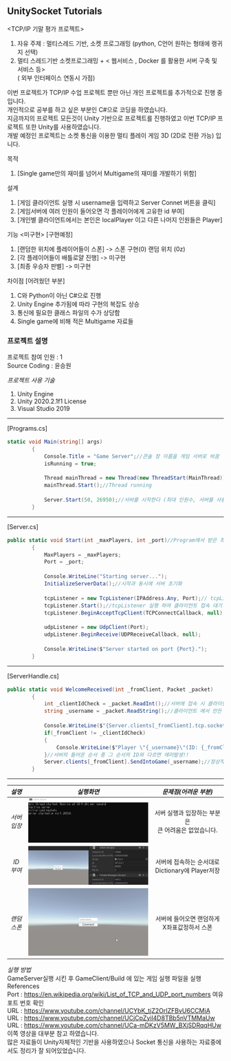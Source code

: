 ## UnitySocket Tutorials  

<TCP/IP 기말 평가 프로젝트>   
1. 자유 주제 : 멀티스레드 기반, 소켓 프로그래밍 (python, C언어 원하는 형태에 랭귀지 선택)
2. 멀티 스레드기반 소켓프로그래밍 +  < 웹서비스 , Docker 를 활용한 서버 구축 및 서비스  등>  
( 외부 인터페이스 연동시 가점)  

이번 프로젝트가 TCP/IP 수업 프로젝트 뿐만 아닌 개인 프로젝트를 추가적으로 진행 중 입니다.      
개인적으로 공부를 하고 싶은 부분인 C#으로 코딩을 하였습니다.  
지금까지의 프로젝트 모든것이 Unity 기반으로 프로젝트를 진행하였고 이번 TCP/IP 프로젝트 또한 Unity를 사용하였습니다.  
개발 예정인 프로젝트는 소켓 통신을 이용한 멀티 플레이 게임 3D (2D로 전환 가능) 입니다.  
  
목적  
1. [Single game만의 재미를 넘어서 Multigame의 재미를 개발하기 위함]

설계  
1. [게임 클라이언트 실행 시 username을 입력하고 Server Connet 버튼을 클릭]
2. [게임서버에 여러 인원이 들어오면 각 플레이어에게 고유한 id 부여]
3. [개인별 클라이언트에서는 본인은 localPlayer 이고 다른 나머지 인원들은 Player]

기능 <미구현> [구현예정]
1. [랜덤한 위치에 플레이어들이 스폰] -> 스폰 구현(0) 랜덤 위치 (0z)  
2. [각 플레이어들이 배틀로얄 진행] -> 미구현
3. [최종 우승자 판별] -> 미구현

차이점 [어려웠던 부분]  
1. C와 Python이 아닌 C#으로 진행
2. Unity Engine 추가됨에 따라 구현의 복잡도 상승
3. 통신에 필요한 클래스 파일의 수가 상당함
4. Single game에 비해 적은 Multigame 자료들


### 프로젝트 설명
프로젝트 참여 인원 : 1    
Source Coding : 윤승원  
 
_프로젝트 사용 기술_
1. Unity Engine  
2. Unity 2020.2.1f1 License  
3. Visual Studio 2019  

------------------------------------------------------------------------------------------------------  

[Programs.cs]
```C#
static void Main(string[] args)
        {
            Console.Title = "Game Server";//콘솔 창 이름을 게임 서버로 바꿈
            isRunning = true;

            Thread mainThread = new Thread(new ThreadStart(MainThread));//mainThread 선언
            mainThread.Start();//Thread running

            Server.Start(50, 26950);//서버를 시작한다 (최대 인원수, 서버를 사용할 포드 번호)
        }
```  
------------------------------------------------------------------------------------------------------
[Server.cs]
```C#
public static void Start(int _maxPlayers, int _port)//Program에서 받은 최대 인원 수 포드번호로 서버 실행
        {
            MaxPlayers = _maxPlayers;
            Port = _port;

            Console.WriteLine("Starting server...");
            InitializeServerData();//시작과 동시에 서버 초기화

            tcpListener = new TcpListener(IPAddress.Any, Port);// tcpListener 선언 후 
            tcpListener.Start();//tcpListener 실행 하여 클라이언트 접속 대기
            tcpListener.BeginAcceptTcpClient(TCPConnectCallback, null);//연결을 수락

            udpListener = new UdpClient(Port);
            udpListener.BeginReceive(UDPReceiveCallback, null);

            Console.WriteLine($"Server started on port {Port}.");
        }
```   
------------------------------------------------------------------------------------------------------
[ServerHandle.cs]
```C#
public static void WelcomeReceived(int _fromClient, Packet _packet)
        {
            int _clientIdCheck = _packet.ReadInt();//서버에 접속 시 클라이언트 Id 받아온다. 
            string _username = _packet.ReadString();//클라이언트 에서 만든 username 받아온다.

            Console.WriteLine($"{Server.clients[_fromClient].tcp.socket.Client.RemoteEndPoint} connected successfully and is now player{_fromClient}.");
            if(_fromClient != _clientIdCheck)
            {
                Console.WriteLine($"Player \"{_username}\"(ID: {_fromClient}) has assumed the wrong client ID ({_clientIdCheck})!");
            }//서버의 들어온 순서 중 그 순서의 ID와 다르면 에러발생!!
            Server.clients[_fromClient].SendIntoGame(_username);//정상적으로 클라이언트가 서버에 접속하면 플레이어 생성을 해준다. 
        }
```  
------------------------------------------------------------------------------------------------------  
 

  
_설명_|_실행화면_|_문제점(어려운 부분)_ 
:---:|:---:|:---:
*서버<br>입장* | ![ServerConnect](https://github.com/Q-holi/UnitySocket/blob/master/GameClient/IMG/connectServer.gif)|서버 실행과 입장하는 부분은<br> 큰 어려움은 없었습니다.
*ID<br>부여* | ![GiveId](https://github.com/Q-holi/UnitySocket/blob/master/GameClient/IMG/makeid.gif)|서버에 접속하는 순서대로 Dictionary에 Player저장  
*랜덤스폰* | ![RandomSpawn](https://github.com/Q-holi/UnitySocket/blob/master/GameClient/IMG/randomspawn.gif)|서버에 들어오면 랜덤하게 X좌표값정하서 스폰  

_실행 방법_  
GameServer실행 시킨 후 GameClient/Build 에 있는 게임 실행 파일을 실행  
References  
Port : https://en.wikipedia.org/wiki/List_of_TCP_and_UDP_port_numbers 여유 포트 번호 확인  
URL : https://www.youtube.com/channel/UCYbK_tjZ2OrIZFBvU6CCMiA  
URL : https://www.youtube.com/channel/UCjCpZyil4D8TBb5nVTMMaUw  
URL : https://www.youtube.com/channel/UCa-mDKzV5MW_BXjSDRqqHUw 이쪽 영상을 대부분 참고 하였습니다.  
많은 자료들이 Unity자체적인 기반을 사용하였으나 Socket 통신을 사용하는 자료중에서도 정리가 잘 되어있었습니다.


